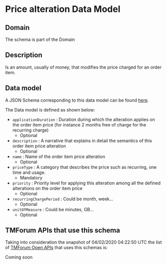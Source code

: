 # Price alteration Data Model

## Domain

The  schema is part of the  Domain

## Description

Is an amount, usually of money, that modifies the price charged for an order item.

## Data model

A JSON Schema corresponding to this data model can be found
[here](https://github.com/tmforum-rand/schemas/blob/candidates/Product/PriceAlteration.schema.json).

The Data model is defined as shown below:
- `applicationDuration` : Duration during which the alteration applies on the order item price (for instance 2 months free of charge for the recurring charge)
  - Optional
- `description` : A narrative that explains in detail the semantics of this order item price alteration
  - Optional
- `name` : Name of the order item price alteration
  - Optional
- `priceType` : A category that describes the price such as recurring, one time and usage.
  - Mandatory
- `priority` : Priority level for applying this alteration among all the defined alterations on the order item price
  - Optional
- `recurringChargePeriod` : Could be month, week...
  - Optional
- `unitOfMeasure` : Could be minutes, GB...
  - Optional




## TMForum APIs that use this schema

Taking into consideration the snapshot of 04/02/2020 04:22:50 UTC the list of [TMForum Open APIs](https://www.tmforum.org/open-apis/) that uses this schemas is:

Coming soon